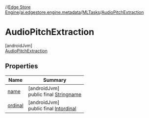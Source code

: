 //[Edge Store Engine](../../../../index.md)/[ai.edgestore.engine.metadata](../../index.md)/[MLTasks](../index.md)/[AudioPitchExtraction](index.md)

# AudioPitchExtraction

[androidJvm]\
[AudioPitchExtraction](index.md)

## Properties

| Name | Summary |
|---|---|
| [name](../../-model-source/-edge-store/index.md#-372974862%2FProperties%2F-89531115) | [androidJvm]<br>public final [String](https://kotlinlang.org/api/latest/jvm/stdlib/kotlin/-string/index.html)[name](../../-model-source/-edge-store/index.md#-372974862%2FProperties%2F-89531115) |
| [ordinal](../../-model-source/-edge-store/index.md#-739389684%2FProperties%2F-89531115) | [androidJvm]<br>public final [Int](https://kotlinlang.org/api/latest/jvm/stdlib/kotlin/-int/index.html)[ordinal](../../-model-source/-edge-store/index.md#-739389684%2FProperties%2F-89531115) |
